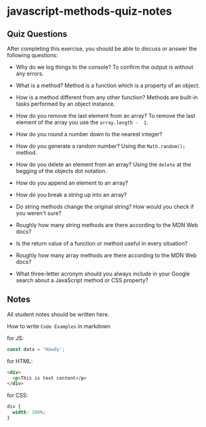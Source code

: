 # javascript-methods-quiz-notes

## Quiz Questions

After completing this exercise, you should be able to discuss or answer the following questions:

- Why do we log things to the console?
  To confirm the output is without any errors.

- What is a method?
  Method is a function which is a property of an object.

- How is a method different from any other function?
  Methods are built-in tasks performed by an object instance.

- How do you remove the last element from an array?
  To remove the last element of the array you use the `array.length -  1`.

- How do you round a number down to the nearest integer?

- How do you generate a random number?
  Using the `Math.random();` method.

- How do you delete an element from an array?
  Using the `delete` at the begging of the objects dot notation.

- How do you append an element to an array?

- How do you break a string up into an array?

- Do string methods change the original string? How would you check if you weren't sure?

- Roughly how many string methods are there according to the MDN Web docs?

- Is the return value of a function or method useful in every situation?

- Roughly how many array methods are there according to the MDN Web docs?

- What three-letter acronym should you always include in your Google search about a JavaScript method or CSS property?

## Notes

All student notes should be written here.

How to write `Code Examples` in markdown

for JS:

```javascript
const data = 'Howdy';
```

for HTML:

```html
<div>
  <p>This is text content</p>
</div>
```

for CSS:

```css
div {
  width: 100%;
}
```
